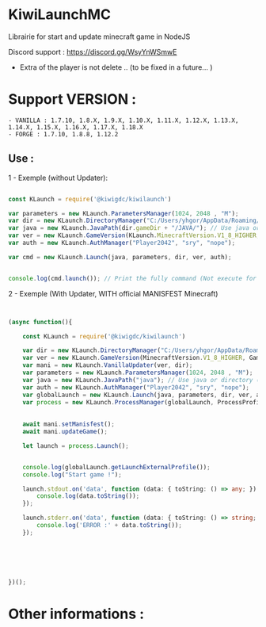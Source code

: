 # KiwiLaunchMC
 Librairie for start and update minecraft game in NodeJS

Discord support : https://discord.gg/WsyYnWSmwE

- Extra of the player is not delete .. (to be fixed in a future... )
# Support VERSION :
    - VANILLA : 1.7.10, 1.8.X, 1.9.X, 1.10.X, 1.11.X, 1.12.X, 1.13.X, 1.14.X, 1.15.X, 1.16.X, 1.17.X, 1.18.X
    - FORGE : 1.7.10, 1.8.8, 1.12.2

## Use :

1 - Exemple (without Updater): 

```ts

const KLaunch = require('@kiwigdc/kiwilaunch')

var parameters = new KLaunch.ParametersManager(1024, 2048 , "M");
var dir = new KLaunch.DirectoryManager("C:/Users/yhgor/AppData/Roaming/.LauncherTest", "natives", "libs", "minecraft.jar", "assets");
var java = new KLaunch.JavaPath(dir.gameDir + "/JAVA/"); // Use java or directory (/bin/java.exe is add into class)
var ver = new KLaunch.GameVersion(KLaunch.MinecraftVersion.V1_8_HIGHER, KLaunch.GameTweak.FORGE, "1.12.2");
var auth = new KLaunch.AuthManager("Player2042", "sry", "nope");

var cmd = new KLaunch.Launch(java, parameters, dir, ver, auth);


console.log(cmd.launch()); // Print the fully command (Not execute for the moment)

```

2 - Exemple (With Updater, WITH official MANISFEST Minecraft)


```ts


(async function(){

    const KLaunch = require('@kiwigdc/kiwilaunch')

    var dir = new KLaunch.DirectoryManager("C:/Users/yhgor/AppData/Roaming/.LauncherTest", "natives", "libs", "minecraft.jar", "assets");
    var ver = new KLaunch.GameVersion(MinecraftVersion.V1_8_HIGHER, GameTweak.VANILLA, "1.12", "1.12.2");
    var mani = new KLaunch.VanillaUpdater(ver, dir);
    var parameters = new KLaunch.ParametersManager(1024, 2048 , "M");
    var java = new KLaunch.JavaPath("java"); // Use java or directory (bin/java is add into class)
    var auth = new KLaunch.AuthManager("Player2042", "sry", "nope");
    var globalLaunch = new KLaunch.Launch(java, parameters, dir, ver, auth);
    var process = new KLaunch.ProcessManager(globalLaunch, ProcessProfile.INTERNAL);
    
    
    await mani.setManisfest();
    await mani.updateGame();

    let launch = process.Launch();


    console.log(globalLaunch.getLaunchExternalProfile());
    console.log("Start game !");

    launch.stdout.on('data', function (data: { toString: () => any; }) {
        console.log(data.toString());
    });

    launch.stderr.on('data', function (data: { toString: () => string; }) {
        console.log('ERROR :' + data.toString());
    });


    



})();

```


# Other informations :


